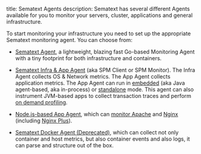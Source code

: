 title: Sematext Agents
description: Sematext has several different Agents available for you to monitor your servers, cluster, applications and general infrastructure.

To start monitoring your infrastructure you need to set up the
appropriate Sematext monitoring agent. You can choose from:
  
  - [Sematext Agent](../agents/sematext-agent/), a lightweight, blazing 
    fast Go-based Monitoring Agent with a tiny footprint for both 
    infrastructure and containers.

  - [Sematext Infra & App Agent](spm-client) (aka SPM Client or SPM
    Monitor). The Infra Agent collects OS & Network metrics.
    The App Agent collects application metrics. The App Agent
    can run in [embedded](spm-monitor-javaagent)
    (aka Java agent-based, aka in-process) or
    [standalone](spm-monitor-standalone) mode.  This agent can also
    instrument JVM-based apps to collect transaction traces and
    perform [on demand profiling](on-demand-profiling).

  - [Node.js-based App Agent](node-agent), which can [monitor
    Apache](../integration/apache) and [Nginx](../integration/nginx)
    (including [Nginx Plus](../integration/nginxplus)).

  - [Sematext Docker Agent (Deprecated)](../sematext-docker-agent), which can collect not
    only container and host metrics, but also container events and
    also logs, it can parse and structure out of the box.

